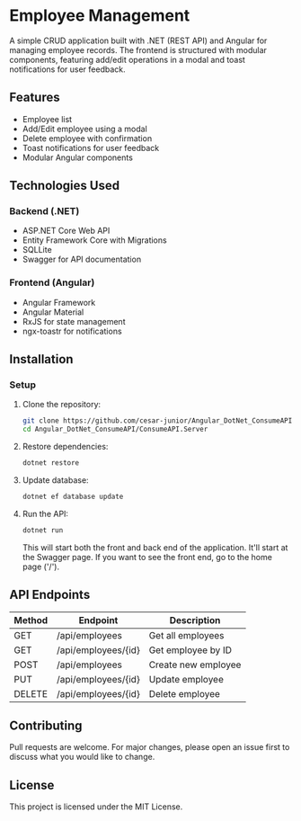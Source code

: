 # Employee Management

A simple CRUD application built with .NET (REST API) and Angular for managing employee records. The frontend is structured with modular components, featuring add/edit operations in a modal and toast notifications for user feedback.

## Features

- Employee list
- Add/Edit employee using a modal
- Delete employee with confirmation
- Toast notifications for user feedback
- Modular Angular components

## Technologies Used

### Backend (.NET)
- ASP.NET Core Web API
- Entity Framework Core with Migrations
- SQLLite
- Swagger for API documentation

### Frontend (Angular)
- Angular Framework
- Angular Material
- RxJS for state management
- ngx-toastr for notifications

## Installation

### Setup
1. Clone the repository:
   ```sh
   git clone https://github.com/cesar-junior/Angular_DotNet_ConsumeAPI.git
   cd Angular_DotNet_ConsumeAPI/ConsumeAPI.Server
   ```
2. Restore dependencies:
   ```sh
   dotnet restore
   ```
3. Update database:
   ```sh
   dotnet ef database update
   ```
4. Run the API:
   ```sh
   dotnet run
   ```
   This will start both the front and back end of the application. It'll start at the Swagger page. If you want to see the front end, go to the home page ('/').

## API Endpoints

| Method | Endpoint       | Description          |
|--------|---------------|----------------------|
| GET    | /api/employees | Get all employees   |
| GET    | /api/employees/{id} | Get employee by ID |
| POST   | /api/employees | Create new employee |
| PUT    | /api/employees/{id} | Update employee |
| DELETE | /api/employees/{id} | Delete employee |

## Contributing
Pull requests are welcome. For major changes, please open an issue first to discuss what you would like to change.

## License
This project is licensed under the MIT License.

